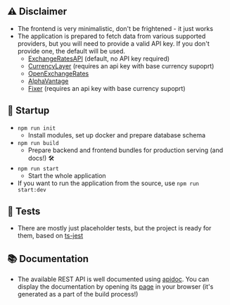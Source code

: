 ## ⚠️ Disclaimer
- The frontend is very minimalistic, don't be frightened - it just works
- The application is prepared to fetch data from various supported providers, but you will need to provide a valid API key. If you don't provide one, the default will be used.
  - [ExchangeRatesAPI](https://exchangeratesapi.io/) (default, no API key required)
  - [CurrencyLayer](https://currencylayer.com/) (requires an api key with base currency supoprt)
  - [OpenExchangeRates](https://openexchangerates.org/)
  - [AlphaVantage](https://currencylayer.com/)
  - [Fixer](https://fixer.io/) (requires an api key with base currency supoprt) 

## 🚀 Startup
- `npm run init`
  - Install modules, set up docker and prepare database schema
- `npm run build`
  - Prepare backend and frontend bundles for production serving (and docs!) 🛠️
- `npm run start`
  - Start the whole application
- If you want to run the application from the source, use `npm run start:dev`

##  🧪 Tests
- There are mostly just placeholder tests, but the project is ready for them, based on [ts-jest](https://www.npmjs.com/package/ts-jest) 

## 📚  Documentation
- The available REST API is well documented using [apidoc](https://www.npmjs.com/package/apidoc). You can display the documentation by opening its [page](server/docs/index.html) in your browser (it's generated as a part of the build process!)